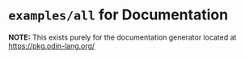 # `examples/all` for Documentation

**NOTE:** This exists purely for the documentation generator located at <https://pkg.odin-lang.org/>